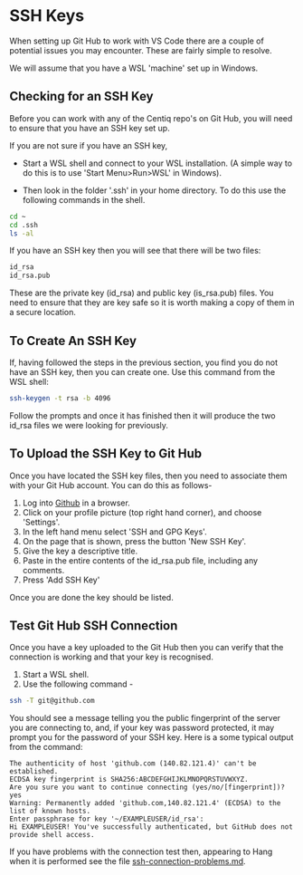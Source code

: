 # SSH Keys

When setting up Git Hub to work with VS Code there are a couple of potential issues you may encounter.  These are fairly simple to resolve.

We will assume that you have a WSL 'machine' set up in Windows.

## Checking for an SSH Key

Before you can work with any of the Centiq repo's on Git Hub, you will need to ensure that you have an SSH key set up.

If you are not sure if you have an SSH key,

- Start a WSL shell and connect to your WSL installation. (A simple way to do this is to use 'Start Menu>Run>WSL' in Windows).

- Then look in the folder '.ssh' in your home directory.  To do this use the following commands in the shell.

```bash
cd ~
cd .ssh
ls -al
```

If you have an SSH key then you will see that there will be two files:

```bash
id_rsa
id_rsa.pub
```

These are the private key (id_rsa) and public key (is_rsa.pub) files.  You need to ensure that they are key safe so it is worth making a copy of them in a secure location.

## To Create An SSH Key

If, having followed the steps in the previous section, you find you do not have an SSH key, then you can create one.
Use this command from the WSL shell:

```bash
ssh-keygen -t rsa -b 4096
```

Follow the prompts and once it has finished then it will produce the two id_rsa files we were looking for previously.

## To Upload the SSH Key to Git Hub

Once you have located the SSH key files, then you need to associate them with your Git Hub account.  You can do this as follows-

1. Log into [Github](http://github.com) in a browser.
2. Click on your profile picture (top right hand corner), and choose 'Settings'.
3. In the left hand menu select 'SSH and GPG Keys'.
4. On the page that is shown, press the button 'New SSH Key'.
5. Give the key a descriptive title.
6. Paste in the entire contents of the id_rsa.pub file, including any comments.
7. Press 'Add SSH Key'

Once you are done the key should be listed.

## Test Git Hub SSH Connection

Once you have a key uploaded to the Git Hub then you can verify that the connection is working and that your key is recognised.

1. Start a WSL shell.
2. Use the following command -

```bash
ssh -T git@github.com
```

You should see a message telling you the public fingerprint of the server you are connecting to, and, if your key was password protected, it may prompt you for the password of your SSH key.
Here is a some typical output from the command:

```text
The authenticity of host 'github.com (140.82.121.4)' can't be established.
ECDSA key fingerprint is SHA256:ABCDEFGHIJKLMNOPQRSTUVWXYZ.
Are you sure you want to continue connecting (yes/no/[fingerprint])? yes
Warning: Permanently added 'github.com,140.82.121.4' (ECDSA) to the list of known hosts.
Enter passphrase for key '~/EXAMPLEUSER/id_rsa':
Hi EXAMPLEUSER! You've successfully authenticated, but GitHub does not provide shell access.

```

If you have problems with the connection test then, appearing to Hang when it is performed see the file [ssh-connection-problems.md](ssh-connection-problems.md).
